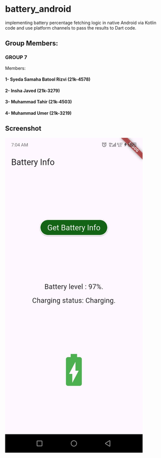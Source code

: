 # battery_android
implementing battery percentage fetching logic in native Android via Kotlin code and use platform channels to pass the results to Dart code.
## Group Members:
### GROUP 7
Members:
#### 1- Syeda Samaha Batool Rizvi (21k-4578)
#### 2- Insha Javed (21k-3279)
#### 3- Muhammad Tahir (21k-4503)
#### 4- Muhammad Umer (21k-3219)

## Screenshot
![alt text](<WhatsApp Image 2025-04-25 at 7.04.42 AM.jpeg>)
